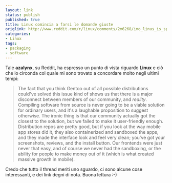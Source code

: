 ```yaml
---
layout: link
status: publish
published: true
title: Linux comincia a farsi le domande giuste
origlink: http://www.reddit.com/r/linux/comments/2m6268/imo_linus_is_spot_on_regarding_application/
categories:
- Linux
tags:
- packaging
- software
---
```


Tale **azalynx**, su Reddit, ha espresso un punto di vista riguardo **Linux** e ciò che lo circonda col quale mi sono trovato a concordare molto negli ultimi tempi:

> The fact that you think Gentoo out of all possible distributions could've solved this issue kind of shows us that there is a major disconnect between members of our community, and _reality_. Compiling software from source is never going to be a viable solution for ordinary users, and it's a laughable proposition to suggest otherwise. The ironic thing is that our community actually got the closest to the solution, but we failed to make it user-friendly enough. Distribution repos are pretty good, but if you look at the way mobile app stores did it, they also containerized and sandboxed the apps, and they made the interface look and feel very clean; you've got your screenshots, reviews, and the install button. Our frontends were just never that easy, and of course we never had the sandboxing, or the ability for people to make money out of it (which is what created massive growth in mobile).

Credo che tutto il thread meriti uno sguardo, ci sono alcune cose interessanti, e dei link degni di nota. Buona lettura :-)
